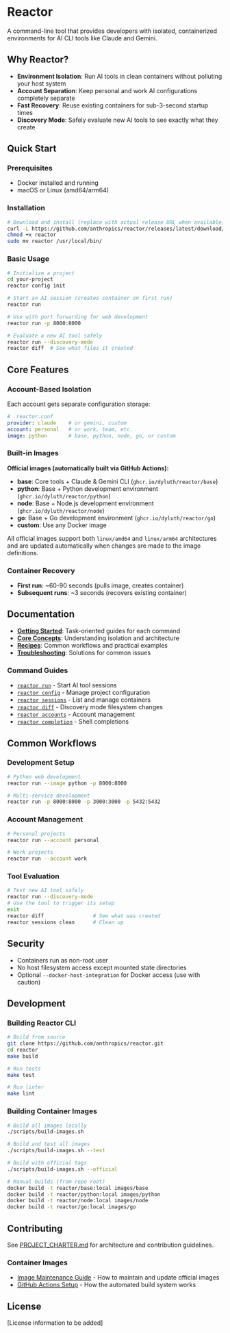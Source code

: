 # Reactor

A command-line tool that provides developers with isolated, containerized environments for AI CLI tools like Claude and Gemini.

## Why Reactor?

- **Environment Isolation**: Run AI tools in clean containers without polluting your host system
- **Account Separation**: Keep personal and work AI configurations completely separate
- **Fast Recovery**: Reuse existing containers for sub-3-second startup times
- **Discovery Mode**: Safely evaluate new AI tools to see exactly what they create

## Quick Start

### Prerequisites
- Docker installed and running
- macOS or Linux (amd64/arm64)

### Installation
```bash
# Download and install (replace with actual release URL when available)
curl -L https://github.com/anthropics/reactor/releases/latest/download/reactor-$(uname -s)-$(uname -m) -o reactor
chmod +x reactor
sudo mv reactor /usr/local/bin/
```

### Basic Usage
```bash
# Initialize a project
cd your-project
reactor config init

# Start an AI session (creates container on first run)
reactor run

# Use with port forwarding for web development
reactor run -p 8000:8000

# Evaluate a new AI tool safely
reactor run --discovery-mode
reactor diff  # See what files it created
```

## Core Features

### Account-Based Isolation
Each account gets separate configuration storage:
```yaml
# .reactor.conf
provider: claude    # or gemini, custom
account: personal   # or work, team, etc.
image: python       # base, python, node, go, or custom
```

### Built-in Images

**Official images (automatically built via GitHub Actions):**
- **base**: Core tools + Claude & Gemini CLI (`ghcr.io/dyluth/reactor/base`)
- **python**: Base + Python development environment (`ghcr.io/dyluth/reactor/python`)
- **node**: Base + Node.js development environment (`ghcr.io/dyluth/reactor/node`)
- **go**: Base + Go development environment (`ghcr.io/dyluth/reactor/go`)
- **custom**: Use any Docker image

All official images support both `linux/amd64` and `linux/arm64` architectures and are updated automatically when changes are made to the image definitions.

### Container Recovery
- **First run**: ~60-90 seconds (pulls image, creates container)
- **Subsequent runs**: ~3 seconds (recovers existing container)

## Documentation

- **[Getting Started](docs/guides/)**: Task-oriented guides for each command
- **[Core Concepts](docs/CORE_CONCEPTS.md)**: Understanding isolation and architecture
- **[Recipes](docs/RECIPES.md)**: Common workflows and practical examples  
- **[Troubleshooting](docs/TROUBLESHOOTING.md)**: Solutions for common issues

### Command Guides
- [`reactor run`](docs/guides/reactor-run.md) - Start AI tool sessions
- [`reactor config`](docs/guides/reactor-config.md) - Manage project configuration
- [`reactor sessions`](docs/guides/reactor-sessions.md) - List and manage containers
- [`reactor diff`](docs/guides/reactor-diff.md) - Discovery mode filesystem changes
- [`reactor accounts`](docs/guides/reactor-accounts.md) - Account management
- [`reactor completion`](docs/guides/reactor-completion.md) - Shell completions

## Common Workflows

### Development Setup
```bash
# Python web development
reactor run --image python -p 8000:8000

# Multi-service development  
reactor run -p 8000:8000 -p 3000:3000 -p 5432:5432
```

### Account Management
```bash
# Personal projects
reactor run --account personal

# Work projects
reactor run --account work
```

### Tool Evaluation
```bash
# Test new AI tool safely
reactor run --discovery-mode
# Use the tool to trigger its setup
exit
reactor diff                # See what was created
reactor sessions clean      # Clean up
```

## Security

- Containers run as non-root user
- No host filesystem access except mounted state directories
- Optional `--docker-host-integration` for Docker access (use with caution)

## Development

### Building Reactor CLI
```bash
# Build from source
git clone https://github.com/anthropics/reactor.git
cd reactor
make build

# Run tests
make test

# Run linter
make lint
```

### Building Container Images
```bash
# Build all images locally
./scripts/build-images.sh

# Build and test all images
./scripts/build-images.sh --test

# Build with official tags
./scripts/build-images.sh --official

# Manual builds (from repo root)
docker build -t reactor/base:local images/base
docker build -t reactor/python:local images/python
docker build -t reactor/node:local images/node
docker build -t reactor/go:local images/go
```

## Contributing

See [PROJECT_CHARTER.md](docs/PROJECT_CHARTER.md) for architecture and contribution guidelines.

### Container Images
- [Image Maintenance Guide](docs/IMAGE_MAINTENANCE.md) - How to maintain and update official images
- [GitHub Actions Setup](docs/GITHUB_ACTIONS_SETUP.md) - How the automated build system works

## License

[License information to be added]